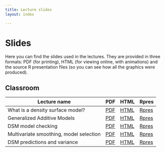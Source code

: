 ```yaml
---
title: Lecture slides
layout: index

---
```


# Slides

Here you can find the slides used in the lectures. They are provided in three formats: PDF (for printing), HTML (for viewing online, with animations) and the source R presentation files (so you can see how all the graphics were produced).

## Classroom

Lecture name                                |                                                      PDF                                                                |                      HTML               |             Rpres
--------------------------------------------|-------------------------------------------------------------------------------------------------------------------------|-----------------------------------------|---------------------------------------------------------------------------------------------------------------------------
What is a density surface model?            | [PDF](https://raw.githubusercontent.com/DistanceDevelopment/spatial-workshops/master/slides/dsm1-what-is-a-dsm.pdf)     | [HTML](slides/dsm1-what-is-a-dsm.html)     | [Rpres](https://raw.githubusercontent.com/DistanceDevelopment/spatial-workshops/master/slides/dsm1-what-is-a-dsm.Rpres)
Generalized Additive Models                 | [PDF](https://raw.githubusercontent.com/DistanceDevelopment/spatial-workshops/master/slides/dsm2-gams.pdf)              | [HTML](slides/dsm2-gams.html)              | [Rpres](https://raw.githubusercontent.com/DistanceDevelopment/spatial-workshops/master/slides/dsm2-gams.Rpres)
DSM model checking                          | [PDF](https://raw.githubusercontent.com/DistanceDevelopment/spatial-workshops/master/slides/dsm3-model-checking.pdf)    | [HTML](slides/dsm3-model-checking.html)              | [Rpres](https://raw.githubusercontent.com/DistanceDevelopment/spatial-workshops/master/slides/dsm3-model-checking.Rpres)
Multivariate smoothing, model selection     | [PDF](https://raw.githubusercontent.com/DistanceDevelopment/spatial-workshops/master/slides/dsm4-multiple-smooths.pdf)  | [HTML](slides/dsm4-multiple-smooths.html)  | [Rpres](https://raw.githubusercontent.com/DistanceDevelopment/spatial-workshops/master/slides/dsm4-multiple-smooths.Rpres)
DSM predictions and variance                | [PDF](https://raw.githubusercontent.com/DistanceDevelopment/spatial-workshops/master/slides/dsm5-prediction-variance.pdf)           | [HTML](slides/dsm5-prediction-variance.html)        | [Rpres](https://raw.githubusercontent.com/DistanceDevelopment/spatial-workshops/master/slides/dsm5-prediction-variance.Rpres)

